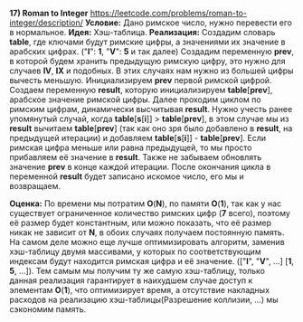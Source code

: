 **17) Roman to Integer**
https://leetcode.com/problems/roman-to-integer/description/
**Условие:**
     Дано римское число, нужно перевести его в нормальное.
**Идея:**
     Хэш-таблица.
**Реализация:**
     Создадим словарь **table**, где ключами будут римские цифры, а значениями их значение в арабских цифрах. ("**I**": **1**, "**V**": **5** и так далее) Создадим переменную **prev**, в которой будем хранить предыдущую римскую цифру, это нужно для случаев **IV**, **IX** и подобных. В этих случаях нам нужно из большей цифры вычесть меньшую. Инициализируем **prev** первой римской цифрой. Создаем переменную **result**, которую инициализируем **table**[**prev**], арабское значение римской цифры.
     Далее проходим циклом по римским цифрам, динамически высчитывая **result**. Нужно учесть ранее упомянутый случай, когда **table**[**s**[**i**]] > **table**[**prev**], в этом случае мы из **result** вычитаем **table**[**prev**] (так как оно зря было добавлено в **result**, на предыдущей итерации) и добавляем **table**[**s**[**i**]] - **table**[**prev**]. Если римская цифра меньше или равна предыдущей, то мы просто прибавляем её значение в **result**. Также не забываем обновлять значение **prev** в конце каждой итерации.
     После окончания цикла в переменной **result** будет записано искомое число, его мы и возвращаем. 
     
**Оценка:**
     По времени мы потратим **O**(**N**), по памяти **O**(**1**), так как у нас существует ограниченное количество римских цифр (**7** всего), поэтому её размер будет константным, или можно показать, что её размер никак не зависит от **N**, в обоих случаях получаем постоянную память. На самом деле можно еще лучше оптимизировать алгоритм, заменив хэш-таблицу двумя массивами, у которых по соответствующим индексам будут находится римская цифра и её значение. (["**I**", "**V**", ...] [**1**, **5**, ...]). Тем самым мы получим ту же самую хэш-таблицу, только данная реализация гарантирует в наихудшем случае доступ к элементам **O**(**1**), что оптимизирует время, а отсутствие накладных расходов на реализацию хэш-таблицы(Разрешение коллизии, ...) мы сэкономим память.
